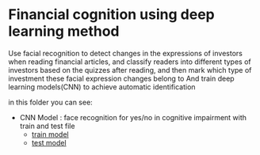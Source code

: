 # Financial cognition using deep learning method

Use facial recognition to detect changes in the expressions of investors when reading financial articles, and classify readers into different types of investors based on the quizzes after reading, and then mark which type of investment these facial expression changes belong to And train deep learning models(CNN) to achieve automatic identification

in this folder you can see:
* CNN Model : face recognition for yes/no in cognitive impairment with train and test file
    * [train model](https://github.com/h30306/Learning-Notes/blob/master/Financial%20cognition/CNN_train.ipynb)
    * [test model](https://github.com/h30306/Learning-Notes/blob/master/Financial%20cognition/CNN_test.ipynb)

